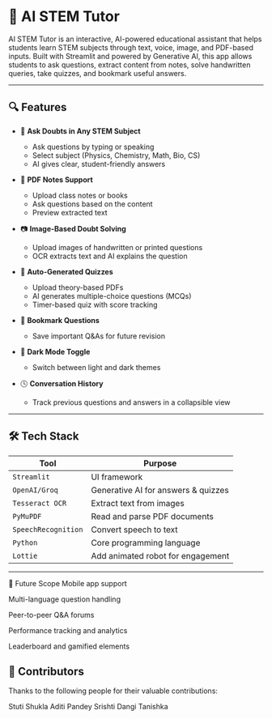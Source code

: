 # 🤖 AI STEM Tutor

AI STEM Tutor is an interactive, AI-powered educational assistant that helps students learn STEM subjects through text, voice, image, and PDF-based inputs. Built with Streamlit and powered by Generative AI, this app allows students to ask questions, extract content from notes, solve handwritten queries, take quizzes, and bookmark useful answers.



---

## 🔍 Features

- 🧠 **Ask Doubts in Any STEM Subject**
  - Ask questions by typing or speaking
  - Select subject (Physics, Chemistry, Math, Bio, CS)
  - AI gives clear, student-friendly answers

- 📄 **PDF Notes Support**
  - Upload class notes or books
  - Ask questions based on the content
  - Preview extracted text

- 📷 **Image-Based Doubt Solving**
  - Upload images of handwritten or printed questions
  - OCR extracts text and AI explains the question

- 📝 **Auto-Generated Quizzes**
  - Upload theory-based PDFs
  - AI generates multiple-choice questions (MCQs)
  - Timer-based quiz with score tracking

- 🔖 **Bookmark Questions**
  - Save important Q&As for future revision

- 🌙 **Dark Mode Toggle**
  - Switch between light and dark themes

- 🕓 **Conversation History**
  - Track previous questions and answers in a collapsible view

---

## 🛠️ Tech Stack

| Tool            | Purpose                            |
|-----------------|------------------------------------|
| `Streamlit`     | UI framework                       |
| `OpenAI/Groq`   | Generative AI for answers & quizzes|
| `Tesseract OCR` | Extract text from images           |
| `PyMuPDF`       | Read and parse PDF documents       |
| `SpeechRecognition` | Convert speech to text        |
| `Python`        | Core programming language          |
| `Lottie`        | Add animated robot for engagement  |

---
🧠 Future Scope
Mobile app support

Multi-language question handling

Peer-to-peer Q&A forums

Performance tracking and analytics

Leaderboard and gamified elements

## 👥 Contributors

Thanks to the following people for their valuable contributions:

 Stuti Shukla 
 Aditi Pandey
 Srishti Dangi
 Tanishka
